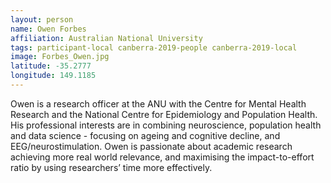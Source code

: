 ```yaml
---
layout: person
name: Owen Forbes
affiliation: Australian National University
tags: participant-local canberra-2019-people canberra-2019-local
image: Forbes_Owen.jpg
latitude: -35.2777
longitude: 149.1185
---
```

Owen is a research officer at the ANU with the Centre for Mental Health Research and the National Centre for Epidemiology and Population Health. His professional interests are in combining neuroscience, population health and data science - focusing on ageing and cognitive decline, and EEG/neurostimulation. Owen is passionate about academic research achieving more real world relevance, and maximising the impact-to-effort ratio by using researchers’ time more effectively.  